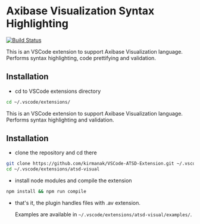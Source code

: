 # Axibase Visualization Syntax Highlighting

[![Build Status](https://travis-ci.org/kirmanak/VSCode-ATSD-Extension.svg?branch=master)](https://travis-ci.org/kirmanak/VSCode-ATSD-Extension.svg)

This is an VSCode extension to support Axibase Visualization language. Performs syntax highlighting, code prettifying and validation.

## Installation

* cd to VSCode extensions directory

```bash
cd ~/.vscode/extensions/
```

This is an VSCode extension to support Axibase Visualization language. Performs syntax highlighting and validation.

## Installation

* clone the repository and cd there

```bash
git clone https://github.com/kirmanak/VSCode-ATSD-Extension.git ~/.vscode/extensions/atsd-visual
cd ~/.vscode/extensions/atsd-visual
```

* install node modules and compile the extension

```bash
npm install && npm run compile
```

* that's it, the plugin handles files with .av extension.

    Examples are available in ``~/.vscode/extensions/atsd-visual/examples/``.